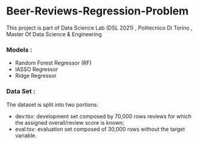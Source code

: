 # Beer-Reviews-Regression-Problem

This project is part of Data Science Lab (DSL 2021) , Politecnico Di Torino , Master Of Data Science & Engineering 

### Models :
- Random Forest Regressor (RF)
- lASSO Regressor
- Ridge Regressor

### Data Set :
The dataset is split into two portions:
- dev:tsv: development set composed by 70,000 rows
reviews for which the assigned overall/review score is
known;
- eval:tsv: evaluation set composed of 30,000 rows without
the target variable.



